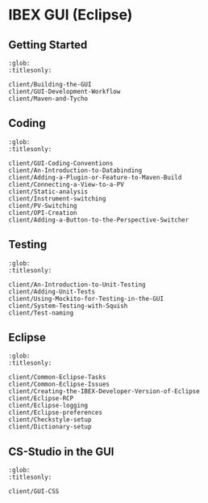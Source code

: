 # IBEX GUI (Eclipse)

## Getting Started

```{toctree}
:glob:
:titlesonly:

client/Building-the-GUI
client/GUI-Development-Workflow
client/Maven-and-Tycho
```

## Coding

```{toctree}
:glob:
:titlesonly:

client/GUI-Coding-Conventions
client/An-Introduction-to-Databinding
client/Adding-a-Plugin-or-Feature-to-Maven-Build
client/Connecting-a-View-to-a-PV
client/Static-analysis
client/Instrument-switching
client/PV-Switching
client/OPI-Creation
client/Adding-a-Button-to-the-Perspective-Switcher
```

## Testing

```{toctree}
:glob:
:titlesonly:

client/An-Introduction-to-Unit-Testing
client/Adding-Unit-Tests
client/Using-Mockito-for-Testing-in-the-GUI
client/System-Testing-with-Squish
client/Test-naming
```

## Eclipse

```{toctree}
:glob:
:titlesonly:

client/Common-Eclipse-Tasks
client/Common-Eclipse-Issues
client/Creating-the-IBEX-Developer-Version-of-Eclipse
client/Eclipse-RCP
client/Eclipse-logging
client/Eclipse-preferences
client/Checkstyle-setup
client/Dictionary-setup
```

## CS-Studio in the GUI

```{toctree}
:glob:
:titlesonly:

client/GUI-CSS
```
